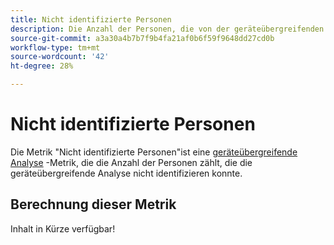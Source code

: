 ```yaml
---
title: Nicht identifizierte Personen
description: Die Anzahl der Personen, die von der geräteübergreifenden Analyse nicht identifiziert wurden.
source-git-commit: a3a30a4b7b7f9b4fa21af0b6f59f9648dd27cd0b
workflow-type: tm+mt
source-wordcount: '42'
ht-degree: 28%

---
```


# Nicht identifizierte Personen

Die Metrik &quot;Nicht identifizierte Personen&quot;ist eine [geräteübergreifende Analyse](../cda/overview.md) -Metrik, die die Anzahl der Personen zählt, die die geräteübergreifende Analyse nicht identifizieren konnte.

## Berechnung dieser Metrik

Inhalt in Kürze verfügbar!
